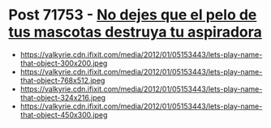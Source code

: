 # Post 71753 - [No dejes que el pelo de tus mascotas destruya tu aspiradora](https://www.ifixit.com/News/71753/no-dejes-que-el-pelo-de-tus-mascotas-destruya-tu-aspiradora)

- https://valkyrie.cdn.ifixit.com/media/2012/01/05153443/lets-play-name-that-object-300x200.jpeg
- https://valkyrie.cdn.ifixit.com/media/2012/01/05153443/lets-play-name-that-object-768x512.jpeg
- https://valkyrie.cdn.ifixit.com/media/2012/01/05153443/lets-play-name-that-object-324x216.jpeg
- https://valkyrie.cdn.ifixit.com/media/2012/01/05153443/lets-play-name-that-object-450x300.jpeg
